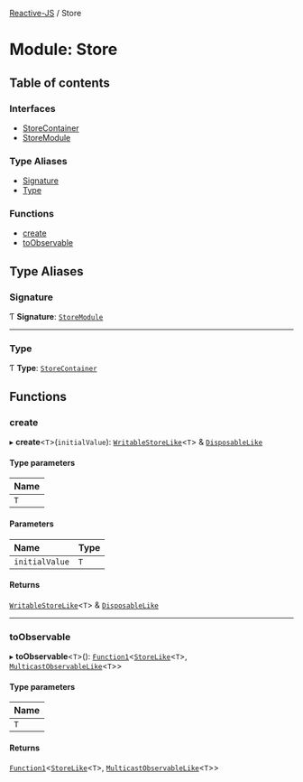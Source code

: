 [Reactive-JS](../README.md) / Store

# Module: Store

## Table of contents

### Interfaces

- [StoreContainer](../interfaces/Store.StoreContainer.md)
- [StoreModule](../interfaces/Store.StoreModule.md)

### Type Aliases

- [Signature](Store.md#signature)
- [Type](Store.md#type)

### Functions

- [create](Store.md#create)
- [toObservable](Store.md#toobservable)

## Type Aliases

### Signature

Ƭ **Signature**: [`StoreModule`](../interfaces/Store.StoreModule.md)

___

### Type

Ƭ **Type**: [`StoreContainer`](../interfaces/Store.StoreContainer.md)

## Functions

### create

▸ **create**<`T`\>(`initialValue`): [`WritableStoreLike`](../interfaces/types.WritableStoreLike.md)<`T`\> & [`DisposableLike`](../interfaces/types.DisposableLike.md)

#### Type parameters

| Name |
| :------ |
| `T` |

#### Parameters

| Name | Type |
| :------ | :------ |
| `initialValue` | `T` |

#### Returns

[`WritableStoreLike`](../interfaces/types.WritableStoreLike.md)<`T`\> & [`DisposableLike`](../interfaces/types.DisposableLike.md)

___

### toObservable

▸ **toObservable**<`T`\>(): [`Function1`](functions.md#function1)<[`StoreLike`](../interfaces/types.StoreLike.md)<`T`\>, [`MulticastObservableLike`](../interfaces/types.MulticastObservableLike.md)<`T`\>\>

#### Type parameters

| Name |
| :------ |
| `T` |

#### Returns

[`Function1`](functions.md#function1)<[`StoreLike`](../interfaces/types.StoreLike.md)<`T`\>, [`MulticastObservableLike`](../interfaces/types.MulticastObservableLike.md)<`T`\>\>
